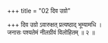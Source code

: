 +++
title = "02 दिव उग्रो"

+++
दिव उग्रो ऽवारुक्षत् प्रत्यष्ठाद् भूम्यामधि ।  
जनासः पश्यतेमं नीलग्रीवं विलोहितम् ॥ २ ॥